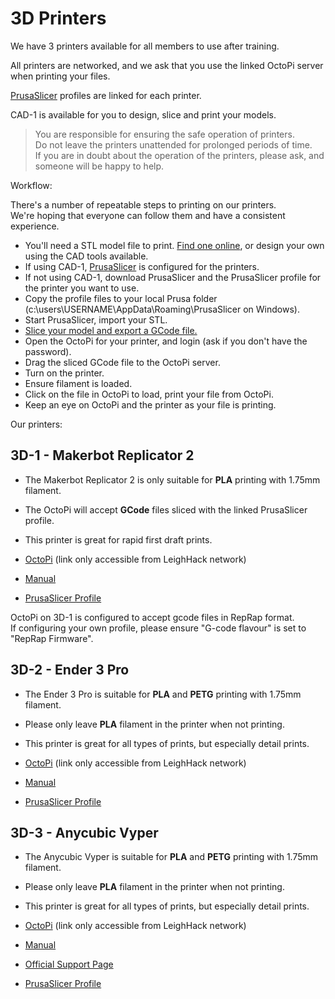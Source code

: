 # 3D Printers

We have 3 printers available for all members to use after training.

All printers are networked, and we ask that you use the linked OctoPi server when printing your files.

[PrusaSlicer](https://www.prusa3d.com/page/prusaslicer_424/) profiles are linked for each printer.

CAD-1 is available for you to design, slice and print your models.

> You are responsible for ensuring the safe operation of printers.  
> Do not leave the printers unattended for prolonged periods of 
> time.  
> If you are in doubt about the operation of the printers, please ask, and 
> someone will be happy to help.


Workflow:

There's a number of repeatable steps to printing on our printers.  
We're hoping that everyone can follow them and have a consistent experience.

* You'll need a STL model file to print.  [Find one online](https://www.printables.com/), or design your own using the CAD tools available.
* If using CAD-1, [PrusaSlicer](https://www.prusa3d.com/page/prusaslicer_424/) is configured for the printers.
* If not using CAD-1, download PrusaSlicer and the PrusaSlicer profile for the printer you want to use.
* Copy the profile files to your local Prusa folder (c:\users\USERNAME\AppData\Roaming\PrusaSlicer on Windows).
* Start PrusaSlicer, import your STL.
* [Slice your model and export a GCode file.](https://help.prusa3d.com/article/first-print-with-prusaslicer_1753)
* Open the OctoPi for your printer, and login (ask if you don't have the password).
* Drag the sliced GCode file to the OctoPi server.
* Turn on the printer.
* Ensure filament is loaded.
* Click on the file in OctoPi to load, print your file from OctoPi.
* Keep an eye on OctoPi and the printer as your file is printing.

Our printers:

## 3D-1 - Makerbot Replicator 2

* The Makerbot Replicator 2 is only suitable for **PLA** printing with 1.75mm filament.
* The OctoPi will accept **GCode** files sliced with the linked PrusaSlicer profile.

* This printer is great for rapid first draft prints.

* [OctoPi](http://3d-1.int.leighhack.org) (link only accessible from LeighHack network)
* [Manual](manuals/makerbot_replicator2.pdf)
* [PrusaSlicer Profile](https://github.com/qratz/replicator2_PrusaSlicer)

OctoPi on 3D-1 is configured to accept gcode files in RepRap format.  
If configuring your own profile, please ensure "G-code flavour" is set to "RepRap Firmware".


## 3D-2 - Ender 3 Pro

* The Ender 3 Pro is suitable for **PLA** and **PETG** printing with 1.75mm filament.
* Please only leave **PLA** filament in the printer when not printing.

* This printer is great for all types of prints, but especially detail prints.

* [OctoPi](http://3d-2.int.leighhack.org) (link only accessible from LeighHack network)
* [Manual](manuals/ender3.pdf)
* [PrusaSlicer Profile](https://github.com/sn4k3/Ender3)

## 3D-3 - Anycubic Vyper


* The Anycubic Vyper is suitable for **PLA** and **PETG** printing with 1.75mm filament.
* Please only leave **PLA** filament in the printer when not printing.

* This printer is great for all types of prints, but especially detail prints.

* [OctoPi](http://3d-3.int.leighhack.org) (link only accessible from LeighHack network)

* [Manual](manuals/anycubic_vyper.pdf)
* [Official Support Page](https://www.anycubic.com/pages/firmware-software)
* [PrusaSlicer Profile](https://github.com/igrowing/sharing_is_caring/tree/main/3d_print/Anycubic%20Vyper)

